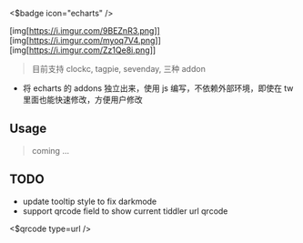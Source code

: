 <$badge icon="echarts" />

[img[https://i.imgur.com/9BEZnR3.png]]
[img[https://i.imgur.com/myoq7V4.png]]
[img[https://i.imgur.com/Zz1Qe8i.png]]

> 目前支持 clockc, tagpie, sevenday, 三种 addon

* 将 echarts 的 addons 独立出来，使用 js 编写，不依赖外部环境，即使在 tw 里面也能快速修改，方便用户修改

## Usage

> coming ...

## TODO

* update tooltip style to fix darkmode
* support qrcode field to show current tiddler url qrcode

<$qrcode type=url />